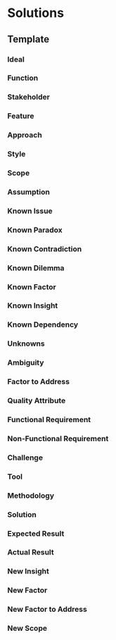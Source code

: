 # Solutions

## Template

### Ideal

### Function

### Stakeholder

### Feature

### Approach

### Style

### Scope

### Assumption

### Known Issue

### Known Paradox

### Known Contradiction

### Known Dilemma

### Known Factor

### Known Insight

### Known Dependency

### Unknowns

### Ambiguity

### Factor to Address

### Quality Attribute

### Functional Requirement

### Non-Functional Requirement

### Challenge

### Tool

### Methodology

### Solution

### Expected Result

### Actual Result

### New Insight

### New Factor

### New Factor to Address

### New Scope

